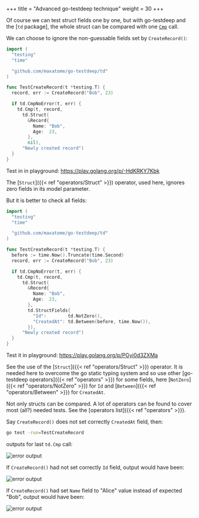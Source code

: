 +++
title = "Advanced go-testdeep technique"
weight = 30
+++

Of course we can test struct fields one by one, but with go-testdeep
and the [`td` package], the whole struct can be compared with one
[`Cmp`](https://pkg.go.dev/github.com/maxatome/go-testdeep/td#Cmp) call.

We can choose to ignore the non-guessable fields set by
`CreateRecord()`:

```go
import (
  "testing"
  "time"

  "github.com/maxatome/go-testdeep/td"
)

func TestCreateRecord(t *testing.T) {
  record, err := CreateRecord("Bob", 23)

  if td.CmpNoError(t, err) {
    td.Cmp(t, record,
      td.Struct(
        &Record{
          Name: "Bob",
          Age:  23,
        },
        nil),
      "Newly created record")
  }
}
```

Test in in playground: https://play.golang.org/p/-HdKRKY7Kbk

The [`Struct`]({{< ref "operators/Struct" >}}) operator, used here,
ignores zero fields in its model parameter.

But it is better to check all fields:

```go
import (
  "testing"
  "time"

  "github.com/maxatome/go-testdeep/td"
)

func TestCreateRecord(t *testing.T) {
  before := time.Now().Truncate(time.Second)
  record, err := CreateRecord("Bob", 23)

  if td.CmpNoError(t, err) {
    td.Cmp(t, record,
      td.Struct(
        &Record{
          Name: "Bob",
          Age:  23,
        },
        td.StructFields{
          "Id":        td.NotZero(),
          "CreatedAt": td.Between(before, time.Now()),
        }),
      "Newly created record")
  }
}
```

Test it in playground: https://play.golang.org/p/PGyi0d3ZXMa

See the use of the [`Struct`]({{< ref "operators/Struct" >}})
operator. It is needed here to overcome the go static typing system
and so use other [go-testdeep operators]({{< ref "operators" >}})
for some fields, here [`NotZero`]({{< ref "operators/NotZero" >}}) for
`Id` and [`Between`]({{< ref "operators/Between" >}}) for `CreatedAt`.

Not only structs can be compared. A lot of operators can be
found to cover most (all?) needed tests. See the
[operators list]({{< ref "operators" >}}).

Say `CreateRecord()` does not set correctly `CreatedAt` field, then:
```sh
go test -run=TestCreateRecord
```

outputs for last `td.Cmp` call:

![error output](/images/colored-newly1.svg)

If `CreateRecord()` had not set correctly `Id` field, output would have
been:

![error output](/images/colored-newly2.svg)

If `CreateRecord()` had set `Name` field to "Alice" value instead of
expected "Bob", output would have been:

![error output](/images/colored-newly3.svg)
